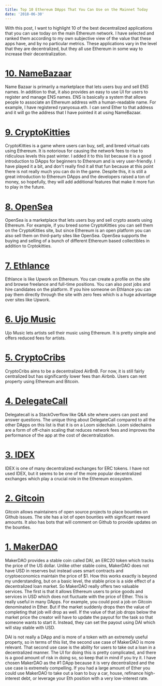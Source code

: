 ```yaml
---
title: Top 10 Ethereum DApps That You Can Use on the Mainnet Today
date: '2018-06-30'
---
```


With this post, I want to highlight 10 of the best decentralized applications that you can use today on the main Ethereum network. I have selected and ranked them according to my own subjective view of the value that these apps have, and by no particular metrics. These applications vary in the level that they are decentralized, but they all use Ethereum in some way to increase their decentralization.

# [10. NameBazaar](https://namebazaar.io)

Name Bazaar is primarily a marketplace that lets users buy and sell ENS names. In addition to that, it also provides an easy to use UI for users to register and manage ENS names. ENS is basically a system that allows people to associate an Ethereum address with a human-readable name. For example, I have registered ryanyosua.eth. I can send Ether to that address and it will go the address that I have pointed it at using NameBazaar.

# [9. CryptoKitties](https://www.cryptokitties.co)

CryptoKitties is a game where users can buy, sell, and breed virtual cats using Ethereum. It is notorious for causing the network fees to rise to ridiculous levels this past winter. I added it to this list because it is a good introduction to DApps for beginners to Ethereum and is very user-friendly. I have played it a bit, and don't really find it all that fun because at this point there is not really much you can do in the game. Despite this, it is still a great introduction to Ethereum DApps and the developers raised a ton of money, so hopefully, they will add additional features that make it more fun to play in the future.

# [8. OpenSea](https://opensea.io/assets)

OpenSea is a marketplace that lets users buy and sell crypto assets using Ethereum. For example, if you breed some CryptoKitties you can sell them on the CryptoKitties site, but since Ethereum is an open platform you can also sell them on third-party sites like OpenSea. OpenSea supports the buying and selling of a bunch of different Ethereum based collectibles in addition to Crptokitties.

# [7. Ethlance](https://ethlance.com/#/find/work)

Ethlance is like Upwork on Ethereum. You can create a profile on the site and browse freelance and full-time positions. You can also post jobs and hire candidates on the platform. If you hire someone on Ethlance you can pay them directly through the site with zero fees which is a huge advantage over sites like Upwork.

# [6. Ujo Music](https://ujomusic.com/portal/discover)

Ujo Music lets artists sell their music using Ethereum. It is pretty simple and offers reduced fees for artists.

# [5. CryptoCribs](https://www.cryptocribs.com/)

CryptoCribs aims to be a decentralized AirBnB. For now, it is still fairly centralized but has significantly lower fees than Airbnb. Users can rent property using Ethereum and Bitcoin.

# [4. DelegateCall](https://delegatecall.com/)

Delegatecall is a StackOverflow like Q&A site where users can post and answer questions. The unique thing about DelegateCall compared to all the other DApps on this list is that it is on a Loom sidechain. Loom sidechains are a form of off-chain scaling that reduces network fees and improves the performance of the app at the cost of decentralization.

# [3. IDEX](https://idex.market/)

IDEX is one of many decentralized exchanges for ERC tokens. I have not used IDEX, but it seems to be one of the more popular decentralized exchanges which play a crucial role in the Ethereum ecosystem.

# [2. Gitcoin](https://gitcoin.co/explorer)

Gitcoin allows maintainers of open source projects to place bounties on Github issues. The site has a lot of open bounties with significant reward amounts. It also has bots that will comment on Github to provide updates on the bounties.

# [1. MakerDAO](https://dai.makerdao.com/)

MakerDAO provides a stable coin called DAI, an ERC20 token which tracks the price of the US dollar. Unlike other stable coins, MakerDAO does not have USD in reserves but instead uses smart contracts and cryptoeconomics maintain the price of \$1. How this works exactly is beyond my understanding, but on a basic level, the stable price is a side effect of a decentralized loan market. So MakerDAO really offers two valuable services. The first is that it allows Ethereum users to price goods and services in USD which does not fluctuate with the price of Ether. This is really useful in many DApps. For example, you could post a job on Gitcoin denominated in Ether. But if the market suddenly drops then the value of completing that job will drop as well. If the value of that job drops below the market price the creator will have to update the payout for the task so that someone wants to start it. Instead, they can set the payout using DAI which will stay stable with USD.

DAI is not really a DApp and is more of a token with an extremely useful property, so in terms of this list, the second use case of MakerDAO is more relevant. That second use case is the ability for users to take out a loan in a decentralized manner. The UI for doing this is pretty complicated, and there is a good amount of risk in doing so, so keep that in mind if you try it. I have chosen MakerDAO as the #1 DApp because it is very decentralized and the use case is extremely compelling. If you had a large amount of Ether you could use MakerDAO to take out a loan to buy a car, house, refinance high-interest debt, or leverage your Eth position with a very low-interest rate.
